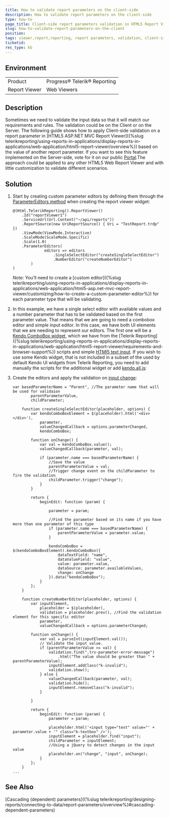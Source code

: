 ```yaml
---
title: How to validate report parameters on the client-side
description: How to validate report parameters on the client-side
type: how-to
page_title: Client-side report parameters validation in HTML5 Report Viewer 
slug: how-to-validate-report-parameters-on-the-client
position: 
tags: viewer,report,reporting, report parameters, validation, client-side validation, report parameters validation
ticketid:
res_type: kb
---
```


## Environment

<table>
	<tr>
		<td>Product</td>
		<td>Progress® Telerik® Reporting</td>
	</tr>
	<tr>
		<td>Report Viewer</td>
		<td>Web Viewers</td>
	</tr>
</table>


## Description

Sometimes we need to validate the input data so that it will match our requirements and rules. The validation could be on the Client or on the Server. The following guide shows how to apply Client-side validation on a report parameter in [HTML5 ASP.NET MVC Report Viewer]({%slug telerikreporting/using-reports-in-applications/display-reports-in-applications/web-application/html5-report-viewer/overview%}) based on the value of another report parameter. If you want to see this feature implemented on the Server-side, vote for it on our public [Portal](https://feedback.telerik.com/reporting/1424141-server-side-parameters-validation).The approach could be applied to any other HTML5 Web Report Viewer and with little customization to validate different scenarios.

## Solution

1. Start by creating custom parameter editors by defining them through the [ParameterEditors method](/api/telerik.reportviewer.mvc.ireportviewerbuilder#collapsible-Telerik_ReportViewer_Mvc_IReportViewerBuilder_ParameterEditors_System_Action_Telerik_ReportViewer_Mvc_IParameterEditorsBuilder__) when creating the report viewer widget:

    ```
    @(Html.TelerikReporting().ReportViewer()
        .Id("reportViewer1")
        .ServiceUrl(Url.Content("~/api/reports"))
        .ReportSource(new UriReportSource() { Uri = "TestReport.trdp" })
        .ViewMode(ViewMode.Interactive)
        .ScaleMode(ScaleMode.Specific)
        .Scale(1.0)
        .ParameterEditors(
                  editors => editors
                      .SingleSelectEditor("createSingleSelectEditor")
                      .NumberEditor("createNumberEditor")
            )
    )
    ```
  
    *Note:* You’ll need to create a [custom editor]({%slug telerikreporting/using-reports-in-applications/display-reports-in-applications/web-application/html5-asp.net-mvc-report-viewer/customizing/how-to-create-a-custom-parameter-editor%}) for each parameter type that will be validating.
  
2. In this example, we have a single select editor with available values and a number parameter that has to be validated based on the first parameter value. That means that we are going to need a combobox editor and simple input editor.
In this case, we have both UI elements that we are needing to represent our editors. The first one will be a [Kendo ComboBox widget](https://docs.telerik.com/kendo-ui/api/javascript/ui/combobox), which we have from the [Telerik Reporting]({%slug telerikreporting/using-reports-in-applications/display-reports-in-applications/web-application/html5-report-viewer/requirements-and-browser-support%}) scripts and
simple [HTMl5 text input](https://www.w3schools.com/tags/tag_input.asp). If you wish to use some Kendo widget, that is not included in a subset of the used by default Kendo UI widgets from Telerik Reporting, you need to add manually the scripts for the additional widget or add [kendo.all.js](https://docs.telerik.com/kendo-ui/intro/installation/cdn-service):

3. Create the editors and apply the validation on [input change](https://api.jquery.com/change/):

    ```
    var basedParameterName = "Parent", //The parameter name that will be used for validaion
            parentParameterValue,
            childParameter;

        function createSingleSelectEditor(placeholder, options) {
            var kendoComboBoxElement = $(placeholder).html('<div></div>'),
                parameter,
                valueChangedCallback = options.parameterChanged,
                kendoComboBox;

            function onChange() {
                var val = kendoComboBox.value();
                valueChangedCallback(parameter, val);

                if (parameter.name === basedParameterName) {
                    //Save the value
                    parentParameterValue = val;
                    //Trigger change event on the childParameter to fire the validation
                    childParameter.trigger("change");
                }
            }

            return {
                beginEdit: function (param) {

                    parameter = param;

                    //Find the parameter based on its name if you have more than one parameter of this type
                    if (parameter.name === basedParameterName) {
                        parentParameterValue = parameter.value;
                    }

                    kendoComboBox = $(kendoComboBoxElement).kendoComboBox({
                        dataTextField: "name",
                        dataValueField: "value",
                        value: parameter.value,
                        dataSource: parameter.availableValues,
                        change: onChange
                    }).data("kendoComboBox");
                }
            };
        }

        function createNumberEditor(placeholder, options) {
            var inputElement,
                placeholder = $(placeholder),
                validation = placeholder.prev(), //Find the validation element for this specific editor
                parameter,
                valueChangedCallback = options.parameterChanged;

            function onChange() {
                var val = parseInt(inputElement.val());
                // Validate the input value.
                if (parentParameterValue >= val) {
                    validation.find(".trv-parameter-error-message")
                        .html("The value should be greater than " + parentParameterValue);
                    inputElement.addClass("k-invalid");
                    validation.show();
                } else {
                    valueChangedCallback(parameter, val);
                    validation.hide();
                    inputElement.removeClass("k-invalid");
                }
                
            }

            return {
                beginEdit: function (param) {
                    parameter = param;

                    placeholder.html('<input type="text" value="' + parameter.value + '" class="k-textbox" />');
                    inputElement = placeholder.find("input");
                    childParameter = inputElement;
                    //Using a jQuery to detect changes in the input value
                    placeholder.on("change", "input", onChange);
                }
            };
        }
    ...
    ```
  

## See Also
[Cascading (dependent) parameters]({%slug telerikreporting/designing-reports/connecting-to-data/report-parameters/overview%}#cascading-dependent-parameters)
